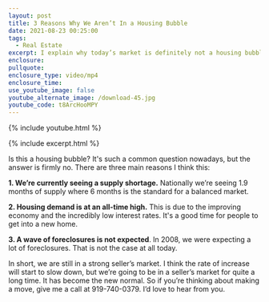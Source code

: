 ```yaml
---
layout: post
title: 3 Reasons Why We Aren’t In a Housing Bubble
date: 2021-08-23 00:25:00
tags:
  - Real Estate
excerpt: I explain why today’s market is definitely not a housing bubble.
enclosure:
pullquote:
enclosure_type: video/mp4
enclosure_time:
use_youtube_image: false
youtube_alternate_image: /download-45.jpg
youtube_code: t8ArcHooMPY
---
```

{% include youtube.html %}

{% include excerpt.html %}

Is this a housing bubble? It's such a common question nowadays, but the answer is firmly no. There are three main reasons I think this:

**1\. We’re currently seeing a supply shortage.** Nationally we’re seeing 1.9 months of supply where 6 months is the standard for a balanced market.

**2\. Housing demand is at an all-time high.** This is due to the improving economy and the incredibly low interest rates. It's a good time for people to get into a new home.

**3\. A wave of foreclosures is not expected**. In 2008, we were expecting a lot of foreclosures. That is not the case at all today.

In short, we are still in a strong seller’s market. I think the rate of increase will start to slow down, but we’re going to be in a seller’s market for quite a long time. It has become the new normal. So if you’re thinking about making a move, give me a call at 919-740-0379. I’d love to hear from you.
